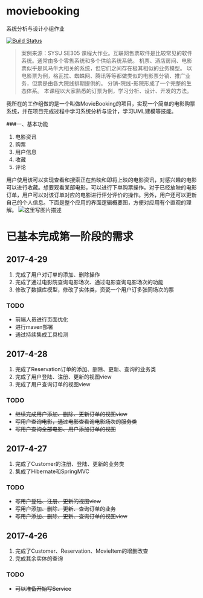 # moviebooking
系统分析与设计小组作业

[![Build Status](https://travis-ci.org/865389042/moviebooking.svg?branch=master)](https://travis-ci.org/865389042/moviebooking)

>案例来源：SYSU SE305 课程大作业。互联网售票软件是比较常见的软件系统。通常由多个零售系统和多个供给系统系统。 机票、酒店房间、电影票似乎是风马牛大相关的系统，但它们之间存在极其相似的业务模型。 以电影票为例，格瓦拉、蜘蛛网、腾讯等等都做类似的电影票分销、推广业务，但票是由各大院线排期提供的。 分销-院线-影院形成了一个完整的生态体系。 本课程以大家熟悉的订票为例，学习分析、设计、开发的方法。

我所在的工作组做的是一个叫做MovieBooking的项目，实现一个简单的电影购票系统，并在项目完成过程中学习系统分析与设计，学习UML建模等技能。

###一、基本功能

 1. 电影资讯
 2. 购票
 3. 用户信息
 4. 收藏
 5. 评论

用户使用该可以实现查看和搜索正在热映和即将上映的电影资讯，对感兴趣的电影可以进行收藏。想要观看某部电影，可以进行下单购票操作。对于已经放映的电影订单，用户可以对该订单对应的电影进行评分评价的操作。另外，用户还可以更新自己的个人信息。下面是整个应用的界面逻辑概要图，方便对应用有个直观的理解。
![这里写图片描述](http://img.blog.csdn.net/20170606145111380?watermark/2/text/aHR0cDovL2Jsb2cuY3Nkbi5uZXQveHl4MTMxMQ==/font/5a6L5L2T/fontsize/400/fill/I0JBQkFCMA==/dissolve/70/gravity/SouthEast)

# 已基本完成第一阶段的需求

## 2017-4-29
1. 完成了用户对订单的添加、删除操作
2. 完成了通过电影院查询电影场次、通过电影查询电影场次的功能
3. 修改了数据库模型，修改了实体类，资瓷一个用户订多张同场次的票

### TODO
* 前端人员进行页面优化
* 进行maven部署
* 通过持续集成工具检测

## 2017-4-28
1. 完成了Reservation订单的添加、删除、更新、查询的业务类
2. 完成了用户登陆、注册、更新的视图view
3. 完成了用户查询订单的视图view

### TODO
* ~~继续完成用户添加、删除、更新订单的视图view~~
* ~~写用户查询电影，通过电影查看询电影场次的服务类~~
* ~~写用户查询全部电影、用户添加订单的视图~~

## 2017-4-27
1. 完成了Customer的注册、登陆、更新的业务类
2. 集成了Hibernate和SpringMVC

### TODO
* ~~写用户登陆、注册、更新的视图view~~
* ~~写用户添加、删除、更新、查询订单的业务~~
* ~~写用户添加、删除、更新、查询订单的视图view~~

## 2017-4-26
1. 完成了Customer、Reservation、MovieItem的增删改查
2. 完成其余实体的查询

### TODO
* ~~可以准备开始写Service~~




